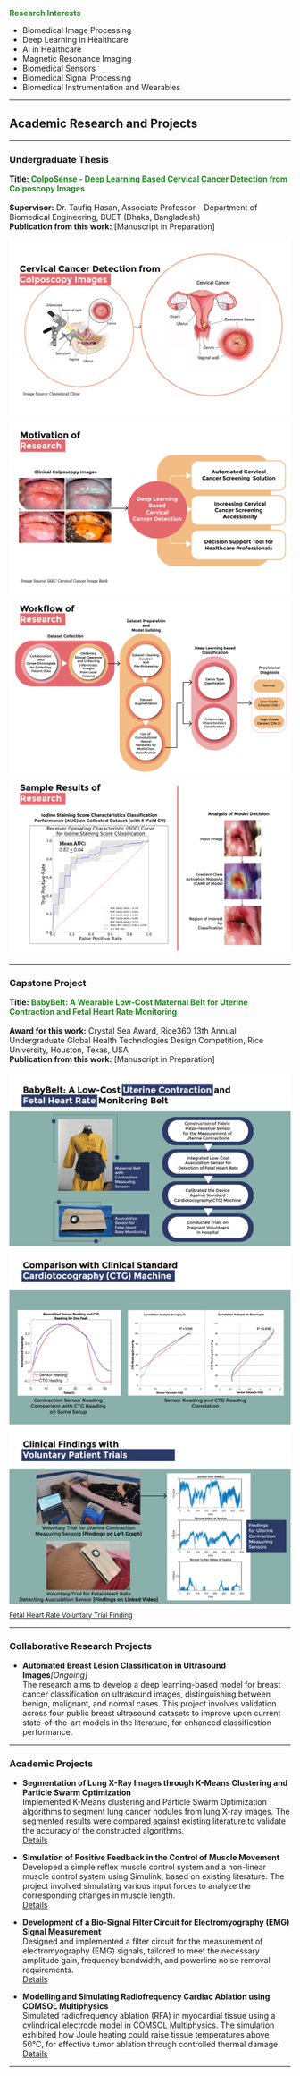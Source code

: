 <span style="color: #228B22;">**Research Interests**</span>
- Biomedical Image Processing
- Deep Learning in Healthcare
- AI in Healthcare
- Magnetic Resonance Imaging
- Biomedical Sensors
- Biomedical Signal Processing
- Biomedical Instrumentation and Wearables

---
## Academic Research and Projects

---
### Undergraduate Thesis

**Title:** <span style="color: #228B22;">**ColpoSense - Deep Learning Based Cervical Cancer Detection from Colposcopy Images**</span>
<br><br>
**Supervisor:** Dr. Taufiq Hasan, Associate Professor – Department of Biomedical Engineering, BUET (Dhaka, Bangladesh)
<br> 
**Publication from this work:** [Manuscript in Preparation]

![Image](Images/Thesis_1.png?raw=true")
![Image](Images/Thesis_2.png?raw=true")
![Image](Images/Thesis_3.png?raw=true")
![Image](Images/Thesis_4.png?raw=true")

---
### Capstone Project

**Title:** <span style="color:#228B22;">**BabyBelt: A Wearable Low‑Cost Maternal Belt for Uterine Contraction and Fetal Heart Rate
Monitoring**</span>
<br><br>
**Award for this work:** Crystal Sea Award, Rice360 13th Annual Undergraduate Global Health Technologies Design Competition, Rice University, Houston, Texas, USA
<br>
**Publication from this work:** [Manuscript in Preparation]

![Image](Images/Project_1.png?raw=true")
![Image](Images/Project_2.png?raw=true")
![Image](Images/Project_3.png?raw=true")
<a href="https://drive.google.com/file/d/1AklwL86m-Ru6TdAxpVmBlH0XYavYHlPU/view?usp=sharing" style="font-size:12px;">Fetal Heart Rate Voluntary Trial Finding</a>

---

### Collaborative Research Projects
- **Automated Breast Lesion Classification in Ultrasound Images**_[Ongoing]_<br>
The research aims to develop a deep learning-based model for breast cancer classification on ultrasound images, distinguishing between benign, malignant, and normal cases. This project involves validation across four public breast ultrasound datasets to improve upon current state-of-the-art models in the literature, for enhanced classification performance.<br>

---

### Academic Projects

- **Segmentation of Lung X-Ray Images through K-Means Clustering and Particle Swarm Optimization**<br>
Implemented K-Means clustering and Particle Swarm Optimization algorithms to segment lung cancer nodules from lung X-ray images. The segmented results were compared against existing literature to validate the accuracy of the constructed algorithms.<br>
[Details](/PDF/Imaging.pdf)

- **Simulation of Positive Feedback in the Control of Muscle Movement**<br>
Developed a simple reflex muscle control system and a non-linear muscle control system using Simulink, based on existing literature. The project involved simulating various input forces to analyze the corresponding changes in muscle length.<br>
[Details](/PDF/Control.pdf)

- **Development of a Bio-Signal Filter Circuit for Electromyography (EMG) Signal Measurement**<br>
Designed and implemented a filter circuit for the measurement of electromyography (EMG) signals, tailored to meet the necessary amplitude gain, frequency bandwidth, and powerline noise removal requirements.<br>
[Details](/PDF/EMG.pdf)

- **Modelling and Simulating Radiofrequency Cardiac Ablation using COMSOL Multiphysics**<br>
Simulated radiofrequency ablation (RFA) in myocardial tissue using a cylindrical electrode model in COMSOL Multiphysics. The simulation exhibited how Joule heating could raise tissue temperatures above 50°C, for effective tumor ablation through controlled thermal damage.<br>
[Details](/PDF/COMSOL.pdf)

---

